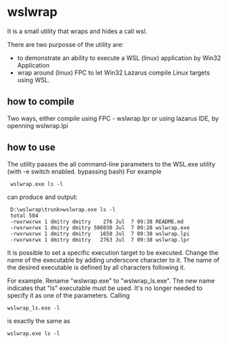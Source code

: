# wslwrap

It is a small utility that wraps and hides a call wsl.

There are two purposse of the utility are:
- to demonstrate an ability to execute a WSL (linux) application by Win32 Application
- wrap around (linux) FPC to let Win32 Lazarus compile Linux targets using WSL.

## how to compile
Two ways, either compile using FPC - wslwrap.lpr 
or using lazarus IDE, by openning wslwrap.lpi

## how to use
The utility passes the all command-line parameters to the WSL.exe utility (with -e switch enabled. bypassing bash)
For example
     
     wslwrap.exe ls -l 
     
can produce and output: 
     
     D:\wslwrap\trunk>wslwrap.exe ls -l
     total 504
     -rwxrwxrwx 1 dmitry dmitry    276 Jul  7 09:38 README.md
     -rwxrwxrwx 1 dmitry dmitry 506030 Jul  7 09:28 wslwrap.exe
     -rwxrwxrwx 1 dmitry dmitry   1650 Jul  7 09:38 wslwrap.lpi
     -rwxrwxrwx 1 dmitry dmitry   2763 Jul  7 09:38 wslwrap.lpr

It is possible to set a specific execution target to be executed.
Change the name of the executable by adding underscore character to it. The name of the desired executable is defined by all characters following it.


For example. Rename "wslwrap.exe" to "wslwrap_ls.exe".  The new name indicates that "ls" executable must be used. It's no longer needed to specify it as one of the parameters.
Calling

    wslwrap_ls.exe -l

is exactly the same as

    wslwrap.exe ls -l

     
